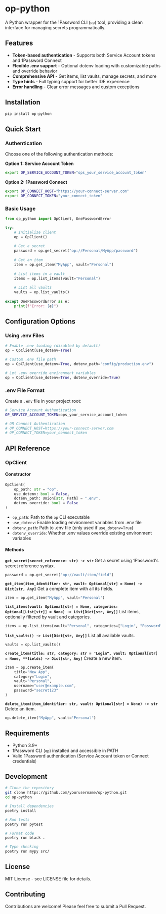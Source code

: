 # op-python

A Python wrapper for the 1Password CLI (`op`) tool, providing a clean interface for managing secrets programmatically.

## Features

- **Token-based authentication** - Supports both Service Account tokens and 1Password Connect
- **Flexible .env support** - Optional dotenv loading with customizable paths and override behavior
- **Comprehensive API** - Get items, list vaults, manage secrets, and more
- **Type hints** - Full typing support for better IDE experience
- **Error handling** - Clear error messages and custom exceptions

## Installation

```bash
pip install op-python
```

## Quick Start

### Authentication

Choose one of the following authentication methods:

**Option 1: Service Account Token**
```bash
export OP_SERVICE_ACCOUNT_TOKEN="ops_your_service_account_token"
```

**Option 2: 1Password Connect**
```bash
export OP_CONNECT_HOST="https://your-connect-server.com"
export OP_CONNECT_TOKEN="your_connect_token"
```

### Basic Usage

```python
from op_python import OpClient, OnePasswordError

try:
    # Initialize client
    op = OpClient()
    
    # Get a secret
    password = op.get_secret("op://Personal/MyApp/password")
    
    # Get an item
    item = op.get_item("MyApp", vault="Personal")
    
    # List items in a vault
    items = op.list_items(vault="Personal")
    
    # List all vaults
    vaults = op.list_vaults()
    
except OnePasswordError as e:
    print(f"Error: {e}")
```

## Configuration Options

### Using .env Files

```python
# Enable .env loading (disabled by default)
op = OpClient(use_dotenv=True)

# Custom .env file path
op = OpClient(use_dotenv=True, dotenv_path="config/production.env")

# Let .env override environment variables
op = OpClient(use_dotenv=True, dotenv_override=True)
```

### .env File Format

Create a `.env` file in your project root:

```bash
# Service Account Authentication
OP_SERVICE_ACCOUNT_TOKEN=ops_your_service_account_token

# OR Connect Authentication
# OP_CONNECT_HOST=https://your-connect-server.com
# OP_CONNECT_TOKEN=your_connect_token
```

## API Reference

### OpClient

#### Constructor

```python
OpClient(
    op_path: str = "op",
    use_dotenv: bool = False,
    dotenv_path: Union[str, Path] = ".env",
    dotenv_override: bool = False
)
```

- `op_path`: Path to the `op` CLI executable
- `use_dotenv`: Enable loading environment variables from .env file
- `dotenv_path`: Path to .env file (only used if `use_dotenv=True`)
- `dotenv_override`: Whether .env values override existing environment variables

#### Methods

**`get_secret(secret_reference: str) -> str`**
Get a secret using 1Password's secret reference syntax.

```python
password = op.get_secret("op://vault/item/field")
```

**`get_item(item_identifier: str, vault: Optional[str] = None) -> Dict[str, Any]`**
Get a complete item with all its fields.

```python
item = op.get_item("MyApp", vault="Personal")
```

**`list_items(vault: Optional[str] = None, categories: Optional[List[str]] = None) -> List[Dict[str, Any]]`**
List items, optionally filtered by vault and categories.

```python
items = op.list_items(vault="Personal", categories=["Login", "Password"])
```

**`list_vaults() -> List[Dict[str, Any]]`**
List all available vaults.

```python
vaults = op.list_vaults()
```

**`create_item(title: str, category: str = "Login", vault: Optional[str] = None, **fields) -> Dict[str, Any]`**
Create a new item.

```python
item = op.create_item(
    title="New App",
    category="Login",
    vault="Personal",
    username="user@example.com",
    password="secret123"
)
```

**`delete_item(item_identifier: str, vault: Optional[str] = None) -> str`**
Delete an item.

```python
op.delete_item("MyApp", vault="Personal")
```

## Requirements

- Python 3.9+
- 1Password CLI (`op`) installed and accessible in PATH
- Valid 1Password authentication (Service Account token or Connect credentials)

## Development

```bash
# Clone the repository
git clone https://github.com/yourusername/op-python.git
cd op-python

# Install dependencies
poetry install

# Run tests
poetry run pytest

# Format code
poetry run black .

# Type checking
poetry run mypy src/
```

## License

MIT License - see LICENSE file for details.

## Contributing

Contributions are welcome! Please feel free to submit a Pull Request.
